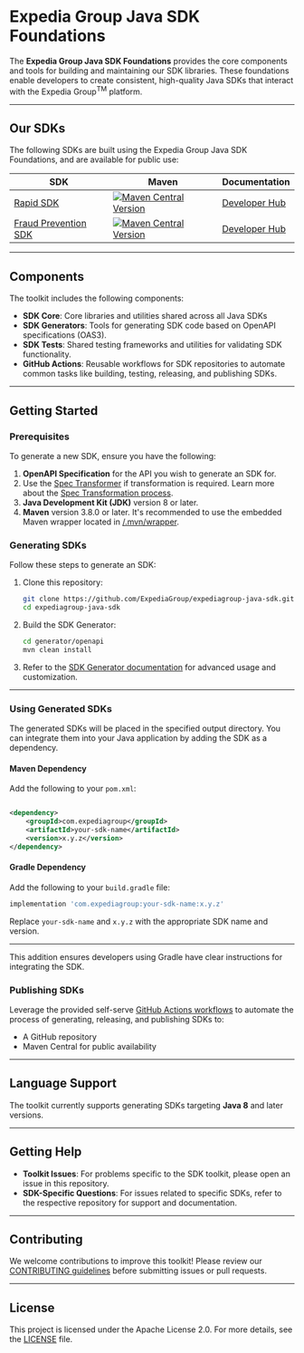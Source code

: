 # Expedia Group Java SDK Foundations

The **Expedia Group Java SDK Foundations** provides the core components and tools for building and maintaining our SDK libraries.
These foundations enable developers to create consistent, high-quality Java SDKs that interact with the Expedia Group<sup>TM</sup> platform.

---

## Our SDKs

The following SDKs are built using the Expedia Group Java SDK Foundations, and are available for public use:

| SDK                                                                               | Maven                                                                                                                                                                                                                                                                                                            | Documentation                                                                                       |
|-----------------------------------------------------------------------------------|------------------------------------------------------------------------------------------------------------------------------------------------------------------------------------------------------------------------------------------------------------------------------------------------------------------|-----------------------------------------------------------------------------------------------------|
| [Rapid SDK](https://github.com/ExpediaGroup/rapid-java-sdk)                       | [![Maven Central Version](https://img.shields.io/maven-central/v/com.expediagroup/rapid-sdk?style=for-the-badge&logo=expedia&logoColor=%23fddb32&label=Rapid%20SDK&labelColor=%23181e3b&color=%23fddb32)](https://central.sonatype.com/artifact/com.expediagroup/rapid-sdk)                                      | [Developer Hub](https://developers.expediagroup.com/docs/products/rapid/sdk/java)                   |
| [Fraud Prevention SDK](https://github.com/ExpediaGroup/fraud-prevention-java-sdk) | [![Maven Central Version](https://img.shields.io/maven-central/v/com.expediagroup/fraudpreventionv2-sdk?style=for-the-badge&logo=expedia&logoColor=%23fddb32&label=Fraud%20Prevention%20SDK&labelColor=%23181e3b&color=%23fddb32)](https://central.sonatype.com/artifact/com.expediagroup/fraudpreventionv2-sdk) | [Developer Hub](https://developers.expediagroup.com/docs/products/fraud-prevention/sdk/quick-start) |

---

## Components

The toolkit includes the following components:

- **SDK Core**: Core libraries and utilities shared across all Java SDKs
- **SDK Generators**: Tools for generating SDK code based on OpenAPI specifications (OAS3).
- **SDK Tests**: Shared testing frameworks and utilities for validating SDK functionality.
- **GitHub Actions**: Reusable workflows for SDK repositories to automate common tasks like building, testing, releasing, and publishing SDKs.

---

## Getting Started

### Prerequisites

To generate a new SDK, ensure you have the following:

1. **OpenAPI Specification** for the API you wish to generate an SDK for.
2. Use the [Spec Transformer](https://github.com/ExpediaGroup/spec-transformer) if transformation is required. Learn more about
   the [Spec Transformation process](https://github.com/ExpediaGroup/spec-transformer).
3. **Java Development Kit (JDK)** version 8 or later.
4. **Maven** version 3.8.0 or later. It's recommended to use the embedded Maven wrapper located in [/.mvn/wrapper](.mvn/wrapper).

### Generating SDKs

Follow these steps to generate an SDK:

1. Clone this repository:
   ```bash
   git clone https://github.com/ExpediaGroup/expediagroup-java-sdk.git
   cd expediagroup-java-sdk
   ```

2. Build the SDK Generator:
   ```bash
   cd generator/openapi
   mvn clean install
   ```

3. Refer to the [SDK Generator documentation](generator/README.md) for advanced usage and customization.

---

### Using Generated SDKs

The generated SDKs will be placed in the specified output directory. You can integrate them into your Java application by adding the SDK as a dependency.

#### Maven Dependency

Add the following to your `pom.xml`:

```xml

<dependency>
    <groupId>com.expediagroup</groupId>
    <artifactId>your-sdk-name</artifactId>
    <version>x.y.z</version>
</dependency>
```

#### Gradle Dependency

Add the following to your `build.gradle` file:

```groovy
implementation 'com.expediagroup:your-sdk-name:x.y.z'
```

Replace `your-sdk-name` and `x.y.z` with the appropriate SDK name and version.

--- 

This addition ensures developers using Gradle have clear instructions for integrating the SDK.

### Publishing SDKs

Leverage the provided self-serve [GitHub Actions workflows](.github/workflows) to automate the process of generating, releasing, and publishing SDKs to:

- A GitHub repository
- Maven Central for public availability

---

## Language Support

The toolkit currently supports generating SDKs targeting **Java 8** and later versions.

---

## Getting Help

- **Toolkit Issues**: For problems specific to the SDK toolkit, please open an issue in this repository.
- **SDK-Specific Questions**: For issues related to specific SDKs, refer to the respective repository for support and documentation.

---

## Contributing

We welcome contributions to improve this toolkit!
Please review our [CONTRIBUTING guidelines](CONTRIBUTING.md) before submitting issues or pull requests.

---

## License

This project is licensed under the Apache License 2.0. For more details, see the [LICENSE](LICENSE) file.
